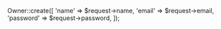 Owner::create([
    'name' => $request->name,
    'email' => $request->email,
    'password' => $request->password,
]);